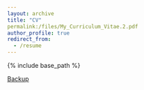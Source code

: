 ```yaml
---
layout: archive
title: "CV"
permalink:/files/My_Curriculum_Vitae.2.pdf
author_profile: true
redirect_from:
  - /resume
---
```


{% include base_path %}

[Backup](http://NioTheFirst.github.io/Brian-Zhang-.github.io/files/My_Curriculum_Vitae.2.pdf)
